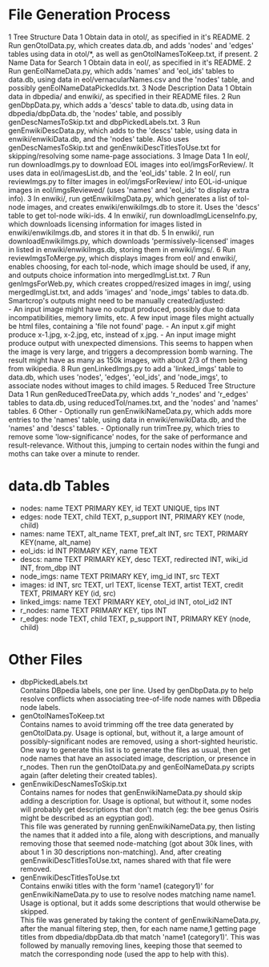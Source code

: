 File Generation Process
=======================
1   Tree Structure Data
    1   Obtain data in otol/, as specified in it's README.
    2   Run genOtolData.py, which creates data.db, and adds
        'nodes' and 'edges' tables using data in otol/*, as well as
        genOtolNamesToKeep.txt, if present.
2   Name Data for Search
    1   Obtain data in eol/, as specified in it's README.
    2   Run genEolNameData.py, which adds 'names' and 'eol\_ids' tables to data.db,
        using data in eol/vernacularNames.csv and the 'nodes' table, and possibly
        genEolNameDataPickedIds.txt.
3   Node Description Data
    1   Obtain data in dbpedia/ and enwiki/, as specified in their README files.
    2   Run genDbpData.py, which adds a 'descs' table to data.db, using
        data in dbpedia/dbpData.db, the 'nodes' table, and possibly
        genDescNamesToSkip.txt and dbpPickedLabels.txt.
    3   Run genEnwikiDescData.py, which adds to the 'descs' table, using data in
        enwiki/enwikiData.db, and the 'nodes' table. Also uses genDescNamesToSkip.txt and
        genEnwikiDescTitlesToUse.txt for skipping/resolving some name-page associations.
3   Image Data
    1   In eol/, run downloadImgs.py to download EOL images into eol/imgsForReview/.
        It uses data in eol/imagesList.db, and the 'eol\_ids' table.
    2   In eol/, run reviewImgs.py to filter images in eol/imgsForReview/ into EOL-id-unique
        images in eol/imgsReviewed/ (uses 'names' and 'eol\_ids' to display extra info).
    3   In enwiki/, run getEnwikiImgData.py, which generates a list of
        tol-node images, and creates enwiki/enwikiImgs.db to store it.
        Uses the 'descs' table to get tol-node wiki-ids.
    4   In enwiki/, run downloadImgLicenseInfo.py, which downloads licensing
        information for images listed in enwiki/enwikiImgs.db, and stores
        it in that db.
    5   In enwiki/, run downloadEnwikiImgs.py, which downloads 'permissively-licensed'
        images in listed in enwiki/enwikiImgs.db, storing them in enwiki/imgs/.
    6   Run reviewImgsToMerge.py, which displays images from eol/ and enwiki/,
        enables choosing, for each tol-node, which image should be used, if any,
        and outputs choice information into mergedImgList.txt.
    7   Run genImgsForWeb.py, which creates cropped/resized images in img/, using
        mergedImgList.txt, and adds 'images' and 'node_imgs' tables to data.db.
        Smartcrop's outputs might need to be manually created/adjusted: <br>
        -   An input image might have no output produced, possibly due to
            data incompatibilities, memory limits, etc. A few input image files
            might actually be html files, containing a 'file not found' page.
        -   An input x.gif might produce x-1.jpg, x-2.jpg, etc, instead of x.jpg.
        -   An input image might produce output with unexpected dimensions.
            This seems to happen when the image is very large, and triggers a
            decompression bomb warning.
        The result might have as many as 150k images, with about 2/3 of them
        being from wikipedia.
    8   Run genLinkedImgs.py to add a 'linked_imgs' table to data.db,
        which uses 'nodes', 'edges', 'eol\_ids', and 'node_imgs', to associate
        nodes without images to child images.
5   Reduced Tree Structure Data
    1   Run genReducedTreeData.py, which adds 'r_nodes' and 'r_edges' tables to
        data.db, using reducedTol/names.txt, and the 'nodes' and 'names' tables.
6   Other
    -   Optionally run genEnwikiNameData.py, which adds more entries to the 'names' table,
        using data in enwiki/enwikiData.db, and the 'names' and 'descs' tables.
    -   Optionally run trimTree.py, which tries to remove some 'low-significance' nodes,
        for the sake of performance and result-relevance. Without this, jumping to certain
        nodes within the fungi and moths can take over a minute to render.

data.db Tables
==============
-   nodes:        name TEXT PRIMARY KEY, id TEXT UNIQUE, tips INT
-   edges:        node TEXT, child TEXT, p\_support INT, PRIMARY KEY (node, child)
-   names:        name TEXT, alt\_name TEXT, pref\_alt INT, src TEXT, PRIMARY KEY(name, alt\_name)
-   eol\_ids:     id INT PRIMARY KEY, name TEXT
-   descs:        name TEXT PRIMARY KEY, desc TEXT, redirected INT, wiki\_id INT, from\_dbp INT
-   node\_imgs:   name TEXT PRIMARY KEY, img\_id INT, src TEXT
-   images:       id INT, src TEXT, url TEXT, license TEXT, artist TEXT, credit TEXT, PRIMARY KEY (id, src)
-   linked\_imgs: name TEXT PRIMARY KEY, otol\_id INT, otol\_id2 INT
-   r\_nodes:     name TEXT PRIMARY KEY, tips INT
-   r\_edges:     node TEXT, child TEXT, p\_support INT, PRIMARY KEY (node, child)

Other Files
===========
-   dbpPickedLabels.txt <br>
    Contains DBpedia labels, one per line. Used by genDbpData.py to help
    resolve conflicts when associating tree-of-life node names with
    DBpedia node labels.
-   genOtolNamesToKeep.txt <br>
    Contains names to avoid trimming off the tree data generated by
    genOtolData.py.  Usage is optional, but, without it, a large amount
    of possibly-significant nodes are removed, using a short-sighted
    heuristic. <br>
    One way to generate this list is to generate the files as usual,
    then get node names that have an associated image, description, or
    presence in r_nodes. Then run the genOtolData.py and genEolNameData.py
    scripts again (after deleting their created tables).
-   genEnwikiDescNamesToSkip.txt <br>
    Contains names for nodes that genEnwikiNameData.py should skip adding
    a description for. Usage is optional, but without it, some nodes will
    probably get descriptions that don't match (eg: the bee genus Osiris
    might be described as an egyptian god). <br>
    This file was generated by running genEnwikiNameData.py, then listing
    the names that it added into a file, along with descriptions, and
    manually removing those that seemed node-matching (got about 30k lines,
    with about 1 in 30 descriptions non-matching). And, after creating
    genEnwikiDescTitlesToUse.txt, names shared with that file were removed.
-   genEnwikiDescTitlesToUse.txt <br>
    Contains enwiki titles with the form 'name1 (category1)' for
    genEnwikiNameData.py to use to resolve nodes matching name name1.
    Usage is optional, but it adds some descriptions that would otherwise
    be skipped. <br>
    This file was generated by taking the content of genEnwikiNameData.py,
    after the manual filtering step, then, for each name name,1 getting
    page titles from dbpedia/dbpData.db that match 'name1 (category1)'.
    This was followed by manually removing lines, keeping those that
    seemed to match the corresponding node (used the app to help with this).
